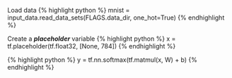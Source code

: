 
Load data
{% highlight python %}
mnist = input_data.read_data_sets(FLAGS.data_dir, one_hot=True)
{% endhighlight %}

Create a ***placeholder*** variable
{% highlight python %}
x = tf.placeholder(tf.float32, [None, 784])
{% endhighlight %}

{% highlight python %}
y = tf.nn.softmax(tf.matmul(x, W) + b)
{% endhighlight %}

